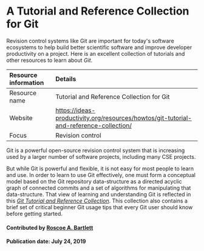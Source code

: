 # A Tutorial and Reference Collection for Git

Revision control systems like Git are important for today's software ecosystems to help build better scientific software and improve developer productivity on a project. Here is an excellent collection of tutorials and other resources  to learn about *Git*.

Resource information | Details 
:--- | :--- 
Resource name | Tutorial and Reference Collection for Git
Website | https://ideas-productivity.org/resources/howtos/git-tutorial-and-reference-collection/
Focus | Revision control

Git is a powerful open-source revision control system that is increasing used by a larger number of software projects, including many CSE projects.  

But while Git is powerful and flexible, it is not easy for most people to learn and use.  In order to learn to use Git effectively, one must form a conceptual model based on the Git repository data-structure as a directed acyclic graph of connected commits and a set of algorithms for manipulating that data-structure.  That view of learning and understanding Git is reflected in this *[Git Tutorial and Reference Collection](https://ideas-productivity.org/resources/howtos/git-tutorial-and-reference-collection/)*.  This collection also contains a brief set of critical beginner Git usage tips that every Git user should know before getting started.

#### Contributed by [Roscoe A. Bartlett](https://github.com/bartlettroscoe)

#### Publication date: July 24, 2019

<!---
Publish: yes
Categories: Development
Topics: revision control
Tags: training, meta
Level: 2
Prerequisites: defaults
Aggregate: none
--->
